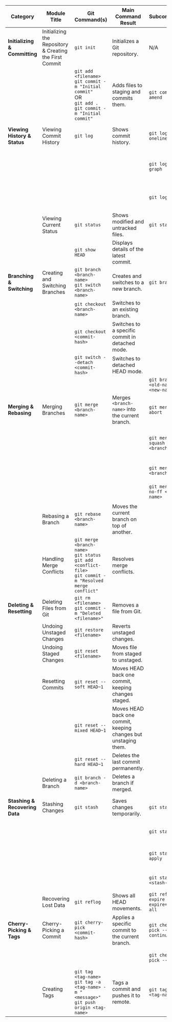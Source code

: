 | **Category** | **Module Title** | **Git Command(s)** | **Main Command Result** | **Subcommands** | **Subcommand Explanations** | **Example Output** |
|-------------|-----------------|--------------------|------------------|----------------|------------------|--------------------|
| **Initializing & Committing** | Initializing the Repository & Creating the First Commit | `git init` | Initializes a Git repository. | N/A | N/A | `Initialized empty Git repository in /path/.git/` |
| | | `git add <filename>` <br> `git commit -m "Initial commit"` <br> OR <br> `git add .` <br> `git commit -m "Initial commit"` | Adds files to staging and commits them. | `git commit --amend` | Modify the last commit without creating a new one. | `[main (root-commit) a1b2c3d] Initial commit` |
| **Viewing History & Status** | Viewing Commit History | `git log` | Shows commit history. | `git log --oneline` | Shows commits in a condensed format. | `commit a1b2c3d (HEAD -> main) Author: John Doe Date: Wed Mar 12 2025` |
| | | | | `git log --graph` | Displays a graphical representation of the branches. | |
| | | | | `git log -p` | Shows changes introduced in each commit. | |
| | Viewing Current Status | `git status` | Shows modified and untracked files. | `git status -s` | Shows a short summary of the status. | `On branch main Changes not staged for commit: modified: index.html` |
| | | `git show HEAD` | Displays details of the latest commit. | | | `commit a1b2c3d (HEAD -> main) Author: John Doe Date: Wed Mar 12 2025` |
| **Branching & Switching** | Creating and Switching Branches | `git branch <branch-name>` <br> `git switch <branch-name>` | Creates and switches to a new branch. | `git branch -a` | Lists all local and remote branches. | `Switched to branch '<branch-name>'` |
| | | `git checkout <branch-name>` | Switches to an existing branch. | | | `Switched to branch '<branch-name>'` |
| | | `git checkout <commit-hash>` | Switches to a specific commit in detached mode. | | | `Note: switching to '<commit-hash>'.` |
| | | `git switch --detach <commit-hash>` | Switches to detached HEAD mode. | | | `HEAD is now at <commit-hash>.` |
| | | | | `git branch -m <old-name> <new-name>` | Renames a branch. | |
| **Merging & Rebasing** | Merging Branches | `git merge <branch-name>` | Merges `<branch-name>` into the current branch. | `git merge --abort` | Cancels the merge. | `Merge made by the 'recursive' strategy.` |
| | | | | `git merge --squash <branch-name>` | Combines all commits from the merged branch into one. | |
| | | | | `git merge --ff <branch-name>` | Applies a fast-forward merge. | |
| | | | | `git merge --no-ff <branch-name>` | Forces a recursive merge. | |
| | Rebasing a Branch | `git rebase <branch-name>` | Moves the current branch on top of another. | | | `Successfully rebased and updated refs/heads/<branch-name>.` |
| | Handling Merge Conflicts | `git merge <branch-name>` <br> `git status` <br> `git add <conflict-file>` <br> `git commit -m "Resolved merge conflict"` | Resolves merge conflicts. | | | `Merge conflict in <conflict-file>` |
| **Deleting & Resetting** | Deleting Files from Git | `git rm <filename>` <br> `git commit -m "Deleted <filename>"` | Removes a file from Git. | | | `rm '<filename>'` |
| | Undoing Unstaged Changes | `git restore <filename>` | Reverts unstaged changes. | | | `Restored '<filename>'` |
| | Undoing Staged Changes | `git reset <filename>` | Moves file from staged to unstaged. | | | `Unstaged changes after reset:` |
| | Resetting Commits | `git reset --soft HEAD~1` | Moves HEAD back one commit, keeping changes staged. | | | `HEAD is now at a1b2c3d Last commit message` |
| | | `git reset --mixed HEAD~1` | Moves HEAD back one commit, keeping changes but unstaging them. | | | `HEAD is now at a1b2c3d Last commit message` |
| | | `git reset --hard HEAD~1` | Deletes the last commit permanently. | | | `HEAD is now at previous_commit_hash` |
| | Deleting a Branch | `git branch -d <branch-name>` | Deletes a branch if merged. | | | `Deleted branch <branch-name>` |
| **Stashing & Recovering Data** | Stashing Changes | `git stash` | Saves changes temporarily. | `git stash list` | Shows saved stashes. | `Saved working directory and index state WIP on main: a1b2c3d Initial commit` |
| | | | | `git stash pop` | Applies and removes the last stash. | |
| | | | | `git stash apply` | Applies the last stash but keeps it saved. | |
| | | | | `git stash drop <stash-index>` | Deletes a specific stash by index. | |
| | Recovering Lost Data | `git reflog` | Shows all HEAD movements. | `git reflog expire --expire=now --all` | Clears the reflog history. | `a1b2c3d HEAD@{0}: commit: Added new feature` |
| **Cherry-Picking & Tags** | Cherry-Picking a Commit | `git cherry-pick <commit-hash>` | Applies a specific commit to the current branch. | `git cherry-pick --continue` | Continues cherry-picking after resolving conflicts. | `[main <commit-hash>] Applied cherry-picked commit` |
| | | | | `git cherry-pick --abort` | Cancels cherry-picking. | |
| | Creating Tags | `git tag <tag-name>` <br> `git tag -a <tag-name> -m "<message>"` <br> `git push origin <tag-name>` | Tags a commit and pushes it to remote. | `git tag -d <tag-name>` | Deletes a local tag. | `<tag-name> pushed to remote` |
